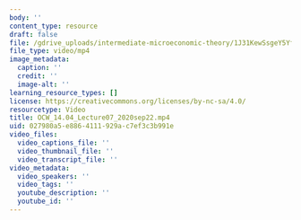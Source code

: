 ```yaml
---
body: ''
content_type: resource
draft: false
file: /gdrive_uploads/intermediate-microeconomic-theory/1J31KewSsgeY5Yf8L0DVXgVhKBPLTZd_A/ocw_1404_lecture07_2020sep22.mp4
file_type: video/mp4
image_metadata:
  caption: ''
  credit: ''
  image-alt: ''
learning_resource_types: []
license: https://creativecommons.org/licenses/by-nc-sa/4.0/
resourcetype: Video
title: OCW_14.04_Lecture07_2020sep22.mp4
uid: 027980a5-e886-4111-929a-c7ef3c3b991e
video_files:
  video_captions_file: ''
  video_thumbnail_file: ''
  video_transcript_file: ''
video_metadata:
  video_speakers: ''
  video_tags: ''
  youtube_description: ''
  youtube_id: ''
---
```

